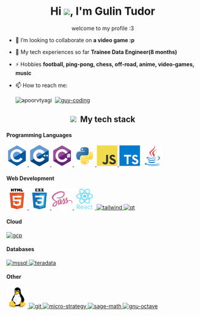 <h1 align="center">Hi <img src="https://github.com/TheDudeThatCode/TheDudeThatCode/blob/master/Assets/Hi.gif" width="25" />, I'm Gulin Tudor</h1>
<p align="center">welcome to my profile :3</p>

-   👯 I’m looking to collaborate on **a video game :p**
<!--
-   👨‍💻 All of my projects are available at **include your website here**

-   💻 Currently working at **nowhere** -->

-   📄 My tech experiences so far **Trainee Data Engineer(8 months)**

-   ⚡ Hobbies **football, ping-pong, chess, off-road, anime, video-games, music**

-   📫 How to reach me:
<p>
&nbsp;&nbsp;&nbsp;&nbsp;&nbsp;&nbsp;<a href="https://www.linkedin.com/in/gulin-tudor/"style="text-decoration:none" target="_blank"><img align="center" src="https://cdn.jsdelivr.net/npm/simple-icons@3.0.1/icons/linkedin.svg" alt="apoorvtyagi" height="30" width="30" /></a>&nbsp;
<a href="https://discord.com/users/250670176788283392" target="_blank"><img align="center" src="https://cdn.jsdelivr.net/npm/simple-icons@3.0.1/icons/discord.svg" alt="guy-coding" height="55" width="30" /></a>
</p>

<h2 align="center"><img src="https://github.com/TheDudeThatCode/TheDudeThatCode/blob/master/Assets/Developer.gif" width="55" />&nbsp;&nbsp;My tech stack</h2>
<h4> Programming Languages </h4>
<p align="left">
    <!-- C -->
    <a href="https://www.cprogramming.com/" target="_blank" rel="noreferrer"> <img src="https://raw.githubusercontent.com/devicons/devicon/master/icons/c/c-original.svg" alt="c" width="55" height="55"/> </a> 
    <!-- C++ -->
    <a href="https://www.w3schools.com/cpp/" target="_blank" rel="noreferrer"> <img src="https://raw.githubusercontent.com/devicons/devicon/master/icons/cplusplus/cplusplus-original.svg" alt="cplusplus" width="55" height="55"/> </a> 
    <!-- C# -->
    <a href="https://www.w3schools.com/cs/" target="_blank" rel="noreferrer"> <img src="https://raw.githubusercontent.com/devicons/devicon/master/icons/csharp/csharp-original.svg" alt="csharp" width="55" height="55"/> </a> 
    <!-- Python -->
    <a href="https://www.python.org" target="_blank" rel="noreferrer"> <img src="https://raw.githubusercontent.com/devicons/devicon/master/icons/python/python-original.svg" alt="python" width="55" height="55"/> </a> 
    <!-- JavaScript -->
    <a href="https://developer.mozilla.org/en-US/docs/Web/JavaScript" target="_blank" rel="noreferrer"> <img src="https://raw.githubusercontent.com/devicons/devicon/master/icons/javascript/javascript-original.svg" alt="javascript" width="55" height="55"/> </a> 
    <!-- TypeScript -->
    <a href="https://www.typescriptlang.org/" style="text-decoration:none;" target="_blank" rel="noreferrer"> <img src="https://raw.githubusercontent.com/devicons/devicon/master/icons/typescript/typescript-original.svg" alt="typescript" width="55" height="55"/> </a>
    <!-- Java -->
    <a href="https://www.java.com" style="text-decoration:none;" target="_blank" rel="noreferrer"> <img src="https://raw.githubusercontent.com/devicons/devicon/master/icons/java/java-original.svg" alt="java" width="55" height="55"/> </a>
    <!-- PHP -->
    <!-- <a href="https://www.php.net" target="_blank" rel="noreferrer"> <img src="https://raw.githubusercontent.com/devicons/devicon/master/icons/php/php-original.svg" alt="php" width="55" height="55"/> </a> -->
    <!-- Ruby -->
    <!-- <a href="https://www.ruby-lang.org/en/" target="_blank" rel="noreferrer"> <img src="https://raw.githubusercontent.com/devicons/devicon/master/icons/ruby/ruby-original.svg" alt="ruby" width="55" height="55"/> </a>  -->
</p>
<h4 align="left">Web Development</h4>
<p align="left">
    <!-- HTML -->
    <a href="https://www.w3.org/html/" target="_blank" rel="noreferrer"> <img src="https://raw.githubusercontent.com/devicons/devicon/master/icons/html5/html5-original-wordmark.svg" alt="html5" width="55" height="55"/> </a>
    <!-- CSS -->
    <a href="https://www.w3schools.com/css/" target="_blank" rel="noreferrer"> <img src="https://raw.githubusercontent.com/devicons/devicon/master/icons/css3/css3-original-wordmark.svg" alt="css3" width="55" height="55"/> </a>  
    <!-- Sass -->
    <a href="https://sass-lang.com" target="_blank" rel="noreferrer"> <img src="https://raw.githubusercontent.com/devicons/devicon/master/icons/sass/sass-original.svg" alt="sass" width="55" height="55"/> </a>
    <!-- Angular -->
    <!-- <a href="https://angular.io" target="_blank" rel="noreferrer"> <img src="https://angular.io/assets/images/logos/angular/angular.svg" alt="angular" width="55" height="55"/> </a>  -->
    <!-- React -->
    <a href="https://reactjs.org/" target="_blank" rel="noreferrer"> <img src="https://raw.githubusercontent.com/devicons/devicon/master/icons/react/react-original-wordmark.svg" alt="react" width="55" height="55"/> </a> 
    <!-- Vue -->
    <!-- <a href="https://vuejs.org/" target="_blank" rel="noreferrer"> <img src="https://raw.githubusercontent.com/devicons/devicon/master/icons/vuejs/vuejs-original-wordmark.svg" alt="vuejs" width="55" height="55"/> </a>  -->
    <!-- Bootstrap -->
    <!-- <a href="https://getbootstrap.com" target="_blank" rel="noreferrer"> <img src="https://raw.githubusercontent.com/devicons/devicon/master/icons/bootstrap/bootstrap-plain-wordmark.svg" alt="bootstrap" width="55" height="55"/> </a>  -->
    <!-- Tailwind -->
    <a href="https://tailwindcss.com/" target="_blank" rel="noreferrer"> <img src="https://www.vectorlogo.zone/logos/tailwindcss/tailwindcss-icon.svg" alt="tailwind" width="55" height="55"/> </a> 
    <!-- Bulma CSS -->
    <!-- <a href="https://bulma.io/" target="_blank" rel="noreferrer"> <img src="https://raw.githubusercontent.com/gilbarbara/logos/804dc257b59e144eaca5bc6ffd16949752c6f789/logos/bulma.svg" alt="bulma" width="55" height="55"/> </a> -->
    <!-- Materialise -->
    <!-- <a href="https://materializecss.com/" target="_blank" rel="noreferrer"> <img src="https://raw.githubusercontent.com/prplx/svg-logos/5585531d45d294869c4eaab4d7cf2e9c167710a9/svg/materialize.svg" alt="materialize" width="55" height="55"/> </a>  -->
    <!-- Skeleton CSS -->
    <!-- <a href="http://getskeleton.com/" target="_blank" rel="noreferrer"> <img src="https://www.istudiotech.in/wp-content/uploads/2020/05/skeleton.jpg" alt="materialize" width="100" height="55"/> </a>  -->
    <!-- QT FrontEnd-->
    <a href="https://www.qt.io/" target="_blank" rel="noreferrer"> <img src="https://upload.wikimedia.org/wikipedia/commons/0/0b/Qt_logo_2016.svg" alt="qt" width="55" height="55"/> </a>
    <!-- Svelte -->
    <!-- <a href="https://svelte.dev" target="_blank" rel="noreferrer"> <img src="https://upload.wikimedia.org/wikipedia/commons/1/1b/Svelte_Logo.svg" alt="svelte" width="55" height="55"/> </a>  -->
    <!-- Node.js -->
    <!-- <a href="https://nodejs.org" target="_blank" rel="noreferrer"> <img src="https://raw.githubusercontent.com/devicons/devicon/master/icons/nodejs/nodejs-original-wordmark.svg" alt="nodejs" width="55" height="55"/> </a> -->
    <!-- Next.js-->
    <!-- <a href="https://nextjs.org/" target="_blank" rel="noreferrer"> <img src="https://cdn.worldvectorlogo.com/logos/nextjs-2.svg" alt="nextjs" width="55" height="55"/> </a>  -->
    <!-- Express.js-->
    <!-- <a href="https://expressjs.com" target="_blank" rel="noreferrer"> <img src="https://raw.githubusercontent.com/devicons/devicon/master/icons/express/express-original-wordmark.svg" alt="express" width="55" height="55"/> </a>  -->
    <!-- Spring-->
    <!-- <a href="https://spring.io/" target="_blank" rel="noreferrer"> <img src="https://www.vectorlogo.zone/logos/springio/springio-icon.svg" alt="spring" width="55" height="55"/> </a> -->
    <!-- Django -->
    <!-- <a href="https://www.djangoproject.com/" target="_blank" rel="noreferrer"> <img src="https://cdn.worldvectorlogo.com/logos/django.svg" alt="django" width="55" height="55"/> </a> -->
    <!-- Flask -->
    <!-- <a href="https://flask.palletsprojects.com/" target="_blank" rel="noreferrer"> <img src="https://www.vectorlogo.zone/logos/pocoo_flask/pocoo_flask-icon.svg" alt="flask" width="55" height="55"/> </a> -->
    <!-- Laravel -->
    <!-- <a href="https://laravel.com/" target="_blank" rel="noreferrer"> <img src="https://upload.wikimedia.org/wikipedia/commons/9/9a/Laravel.svg" alt="laravel" width="55" height="55"/> </a>  -->
    <!-- Ruby On Rails -->
    <!-- <a href="https://rubyonrails.org" target="_blank" rel="noreferrer"> <img src="https://raw.githubusercontent.com/devicons/devicon/master/icons/rails/rails-original-wordmark.svg" alt="rails" width="55" height="55"/> </a> -->
    <!-- .Net -->
    <!-- <a href="https://dotnet.microsoft.com/" target="_blank" rel="noreferrer"> <img src="https://raw.githubusercontent.com/devicons/devicon/master/icons/dot-net/dot-net-original-wordmark.svg" alt="dotnet" width="55" height="55"/> </a> -->
</p>
<!-- <h4 align="left">Mobile-App-Development</h4> -->
<p align="left">
    <!-- React Native -->
    <!-- <a href="https://reactnative.dev/" target="_blank" rel="noreferrer"> <img src="https://reactnative.dev/img/header_logo.svg" alt="reactnative" width="55" height="55"/> </a> -->
    <!-- Flutter -->
    <!-- <a href="https://flutter.dev" target="_blank" rel="noreferrer"> <img src="https://www.vectorlogo.zone/logos/flutterio/flutterio-icon.svg" alt="flutter" width="55" height="55"/> </a> -->
</p>
<!-- <h4 align="left">AI/ML</h4> -->
<p align="left">
    <!-- Pandas -->
    <!-- <a href="https://pandas.pydata.org/" target="_blank" rel="noreferrer"> <img src="https://raw.githubusercontent.com/devicons/devicon/2ae2a900d2f041da66e950e4d48052658d850630/icons/pandas/pandas-original.svg" alt="pandas" width="55" height="55"/> </a>  -->
    <!-- PyTorch -->
    <!-- <a href="https://pytorch.org/" target="_blank" rel="noreferrer"> <img src="https://www.vectorlogo.zone/logos/pytorch/pytorch-icon.svg" alt="pytorch" width="55" height="55"/> </a> -->
    <!-- Scikit-Learn -->
    <!-- <a href="https://scikit-learn.org/" target="_blank" rel="noreferrer"> <img src="https://upload.wikimedia.org/wikipedia/commons/0/05/Scikit_learn_logo_small.svg" alt="scikit_learn" width="55" height="55"/> </a>  -->
</p>
<h4 align="left">Cloud</h4>
<p align="left">
    <!-- Google Cloud Platform -->
    <a href="https://cloud.google.com" target="_blank" rel="noreferrer"> <img src="https://www.vectorlogo.zone/logos/google_cloud/google_cloud-icon.svg" alt="gcp" width="55" height="55"/> </a> 
</p>
<!-- <h4 align="left">Game Engines & Design Tools</h4> -->
<p align="left">
  <!-- Unity -->
  <!-- <a href="https://unity.com/" target="_blank" rel="noreferrer"> <img src="https://www.vectorlogo.zone/logos/unity3d/unity3d-icon.svg" alt="unity" width="55" height="55"/> </a>  -->
  <!-- Unreal Engine-->
  <!-- <a href="https://unrealengine.com/" target="_blank" rel="noreferrer"> <img src="https://upload.wikimedia.org/wikipedia/commons/d/da/Unreal_Engine_Logo.svg" alt="unreal" width="55" height="55"/> </a> -->
  <!-- Aseprite - Pixel art -->
  <!-- <a href="https://www.aseprite.org/" target="_blank" rel="noreferrer"> <img src="https://upload.wikimedia.org/wikipedia/commons/archive/6/69/20231108190719%21Logo_Aseprite.svg alt="aseprite" width="55" height="55"/> </a> -->
</p>
<h4 align="left">Databases</h4>
<p align="left">
    <!-- SQL Server SSMS -->
    <a href="https://www.microsoft.com/en-us/sql-server" target="_blank" rel="noreferrer"> <img src="https://www.svgrepo.com/show/303229/microsoft-sql-server-logo.svg" alt="mssql" width="55" height="55"/> </a> 
    <!-- MongoDB -->
    <!-- <a href="https://www.mongodb.com/" target="_blank" rel="noreferrer"> <img src="https://raw.githubusercontent.com/devicons/devicon/master/icons/mongodb/mongodb-original-wordmark.svg" alt="mongodb" width="55" height="55"/> </a>  -->
    <!-- Teradata -->
    <a href="https://www.teradata.com/" target="_blank" rel="noreferrer"> <img src="https://upload.wikimedia.org/wikipedia/commons/c/cd/Teradata_logo_2018.svg" alt="teradata" width="80" height="55"> </a>
</p>
<h4 align="left">Other</h4>
<p align="left">
    <!-- Linux -->
    <a href="https://www.linux.org/" target="_blank" rel="noreferrer"> <img src="https://raw.githubusercontent.com/devicons/devicon/master/icons/linux/linux-original.svg" alt="linux" width="55" height="55"/> 
    </a> 
    <!-- Git -->
    <a href="https://git-scm.com/" target="_blank" rel="noreferrer"> <img src="https://www.vectorlogo.zone/logos/git-scm/git-scm-icon.svg" alt="git" width="55" height="55"/> </a>
    <!-- MicroStrategy -->
    <a href="https://www.microstrategy.com/" target="_blank" rel="noreferrer"> <img src="https://upload.wikimedia.org/wikipedia/commons/3/31/MicroStrategy_logo.svg" alt="micro-strategy" width="80" height="55"/>  </a>
    <!-- Sage Math-->
    <a href="https://www.sagemath.org/" target="_blank" rel="noreferrer"> <img src="https://upload.wikimedia.org/wikipedia/commons/7/72/Sage-logo-2018.svg" alt="sage-math" width="120" height="55"/>  </a>
    <!-- Octave GNU -->
    <a href="https://octave.org/" target="_blank" rel="noreferrer"> <img src="https://upload.wikimedia.org/wikipedia/commons/6/6a/Gnu-octave-logo.svg" alt="gnu-octave" width="55" height="55"/>  </a>
</p>
